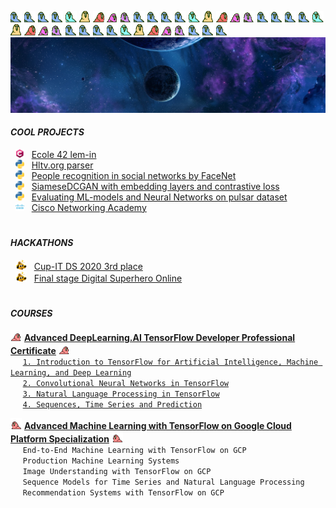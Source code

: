 <img src="https://github.com/artemk1337/artemk1337/blob/master/custom_emoji/wave1parrot.gif"
alt="parrot" title="parrot"
width="18" height="18"/>
<img src="https://github.com/artemk1337/artemk1337/blob/master/custom_emoji/wave2parrot.gif"
alt="parrot" title="parrot"
width="18" height="18"/>
<img src="https://github.com/artemk1337/artemk1337/blob/master/custom_emoji/wave3parrot.gif"
alt="parrot" title="parrot"
width="18" height="18"/>
<img src="https://github.com/artemk1337/artemk1337/blob/master/custom_emoji/wave4parrot.gif"
alt="parrot" title="parrot"
width="18" height="18"/>
<img src="https://github.com/artemk1337/artemk1337/blob/master/custom_emoji/wave5parrot.gif"
alt="parrot" title="parrot"
width="18" height="18"/>
<img src="https://github.com/artemk1337/artemk1337/blob/master/custom_emoji/wave6parrot.gif"
alt="parrot" title="parrot"
width="18" height="18"/>
<img src="https://github.com/artemk1337/artemk1337/blob/master/custom_emoji/wave7parrot.gif"
alt="parrot" title="parrot"
width="18" height="18"/>
<img src="https://github.com/artemk1337/artemk1337/blob/master/custom_emoji/wave8parrot.gif"
alt="parrot" title="parrot"
width="18" height="18"/>
<img src="https://github.com/artemk1337/artemk1337/blob/master/custom_emoji/wave9parrot.gif"
alt="parrot" title="parrot"
width="18" height="18"/>
<img src="https://github.com/artemk1337/artemk1337/blob/master/custom_emoji/wave1parrot.gif"
alt="parrot" title="parrot"
width="18" height="18"/>
<img src="https://github.com/artemk1337/artemk1337/blob/master/custom_emoji/wave2parrot.gif"
alt="parrot" title="parrot"
width="18" height="18"/>
<img src="https://github.com/artemk1337/artemk1337/blob/master/custom_emoji/wave3parrot.gif"
alt="parrot" title="parrot"
width="18" height="18"/>
<img src="https://github.com/artemk1337/artemk1337/blob/master/custom_emoji/wave4parrot.gif"
alt="parrot" title="parrot"
width="18" height="18"/>
<img src="https://github.com/artemk1337/artemk1337/blob/master/custom_emoji/wave5parrot.gif"
alt="parrot" title="parrot"
width="18" height="18"/>
<img src="https://github.com/artemk1337/artemk1337/blob/master/custom_emoji/wave6parrot.gif"
alt="parrot" title="parrot"
width="18" height="18"/>
<img src="https://github.com/artemk1337/artemk1337/blob/master/custom_emoji/wave7parrot.gif"
alt="parrot" title="parrot"
width="18" height="18"/>
<img src="https://github.com/artemk1337/artemk1337/blob/master/custom_emoji/wave8parrot.gif"
alt="parrot" title="parrot"
width="18" height="18"/>
<img src="https://github.com/artemk1337/artemk1337/blob/master/custom_emoji/wave9parrot.gif"
alt="parrot" title="parrot"
width="18" height="18"/>
<img src="https://github.com/artemk1337/artemk1337/blob/master/custom_emoji/wave1parrot.gif"
alt="parrot" title="parrot"
width="18" height="18"/>
<img src="https://github.com/artemk1337/artemk1337/blob/master/custom_emoji/wave2parrot.gif"
alt="parrot" title="parrot"
width="18" height="18"/>
<img src="https://github.com/artemk1337/artemk1337/blob/master/custom_emoji/wave3parrot.gif"
alt="parrot" title="parrot"
width="18" height="18"/>
<img src="https://github.com/artemk1337/artemk1337/blob/master/custom_emoji/wave4parrot.gif"
alt="parrot" title="parrot"
width="18" height="18"/>
<img src="https://github.com/artemk1337/artemk1337/blob/master/custom_emoji/wave5parrot.gif"
alt="parrot" title="parrot"
width="18" height="18"/>
<img src="https://github.com/artemk1337/artemk1337/blob/master/custom_emoji/wave6parrot.gif"
alt="parrot" title="parrot"
width="18" height="18"/>
<img src="https://github.com/artemk1337/artemk1337/blob/master/custom_emoji/wave7parrot.gif"
alt="parrot" title="parrot"
width="18" height="18"/>
<img src="https://github.com/artemk1337/artemk1337/blob/master/custom_emoji/wave8parrot.gif"
alt="parrot" title="parrot"
width="18" height="18"/>
<img src="https://github.com/artemk1337/artemk1337/blob/master/custom_emoji/wave9parrot.gif"
alt="parrot" title="parrot"
width="18" height="18"/>
<img src="https://github.com/artemk1337/artemk1337/blob/master/custom_emoji/wave1parrot.gif"
alt="parrot" title="parrot"
width="18" height="18"/>
<img src="https://github.com/artemk1337/artemk1337/blob/master/custom_emoji/wave2parrot.gif"
alt="parrot" title="parrot"
width="18" height="18"/>
<img src="https://github.com/artemk1337/artemk1337/blob/master/custom_emoji/wave3parrot.gif"
alt="parrot" title="parrot"
width="18" height="18"/>
<img src="https://github.com/artemk1337/artemk1337/blob/master/custom_emoji/wave4parrot.gif"
alt="parrot" title="parrot"
width="18" height="18"/>
<img src="https://github.com/artemk1337/artemk1337/blob/master/custom_emoji/wave5parrot.gif"
alt="parrot" title="parrot"
width="18" height="18"/>
<img src="https://github.com/artemk1337/artemk1337/blob/master/custom_emoji/wave6parrot.gif"
alt="parrot" title="parrot"
width="18" height="18"/>
<img src="https://github.com/artemk1337/artemk1337/blob/master/custom_emoji/wave7parrot.gif"
alt="parrot" title="parrot"
width="18" height="18"/>
<img src="https://github.com/artemk1337/artemk1337/blob/master/custom_emoji/wave8parrot.gif"
alt="parrot" title="parrot"
width="18" height="18"/>
<img src="https://github.com/artemk1337/artemk1337/blob/master/custom_emoji/wave9parrot.gif"
alt="parrot" title="parrot"
width="18" height="18"/>
<img src="https://github.com/artemk1337/artemk1337/blob/master/custom_emoji/wave1parrot.gif"
alt="parrot" title="parrot"
width="18" height="18"/>
<img src="https://github.com/artemk1337/artemk1337/blob/master/custom_emoji/wave2parrot.gif"
alt="parrot" title="parrot"
width="18" height="18"/>
<img src="https://github.com/artemk1337/artemk1337/blob/master/custom_emoji/wave3parrot.gif"
alt="parrot" title="parrot"
width="18" height="18"/>
![HEADER](https://github.com/artemk1337/artemk1337/blob/master/cosmo.jpg)



#### ***COOL PROJECTS***

&nbsp; <img src="https://github.com/artemk1337/artemk1337/blob/master/custom_emoji/c-lang.png" 
alt="Clang" title="Clang" 
width="14" height="14"/>
&nbsp; [Ecole 42 lem-in](https://github.com/artemk1337/lem-in)  
&nbsp; <img src="https://github.com/artemk1337/artemk1337/blob/master/custom_emoji/python.png" 
alt="Python" title="Python" 
width="14" height="14"/>
&nbsp; [Hltv.org parser](https://github.com/artemk1337/python_hltv_parser)  
&nbsp; <img src="https://github.com/artemk1337/artemk1337/blob/master/custom_emoji/python.png" 
alt="Python" title="Python" 
width="14" height="14"/>
&nbsp; [People recognition in social networks by FaceNet](https://github.com/artemk1337/tinder_to_vk)  
&nbsp; <img src="https://github.com/artemk1337/artemk1337/blob/master/custom_emoji/python.png" 
alt="Python" title="Python" 
width="14" height="14"/>
&nbsp; [SiameseDCGAN with embedding layers and contrastive loss](https://github.com/artemk1337/SiameseDCGAN-with-embedding-layers-and-contrastive-loss)  
&nbsp; <img src="https://github.com/artemk1337/artemk1337/blob/master/custom_emoji/python.png" 
alt="Python" title="Python" 
width="14" height="14"/>
&nbsp; [Evaluating ML-models and Neural Networks on pulsar dataset](https://github.com/artemk1337/ML_test_all_models_on_pulsar)  
&nbsp; <img src="https://github.com/artemk1337/artemk1337/blob/master/custom_emoji/cisco.png" 
alt="Cisco" title="Cisco" 
width="14" height="14"/>
&nbsp; [Cisco Networking Academy](https://github.com/artemk1337/cisco_networking_academy)  



#


#### ***HACKATHONS***

&nbsp; <img src="https://github.com/artemk1337/artemk1337/blob/master/custom_emoji/this-is-fine-fire.gif" 
alt="fire" title="fire" 
width="18" height="16"/>
&nbsp; [Cup-IT DS 2020 3rd place](https://github.com/artemk1337/artemk1337/blob/master/HACKATHONS/Cup%20IT%202020%20DS.pdf "Certificate")  
&nbsp; <img src="https://github.com/artemk1337/artemk1337/blob/master/custom_emoji/this-is-fine-fire.gif" 
alt="fire" title="fire" 
width="18" height="16"/>
&nbsp; [Final stage Digital Superhero Online](https://github.com/artemk1337/artemk1337/blob/master/HACKATHONS/adam.42.pdf "Certificate")  


#


#### ***COURSES***

<img src="https://github.com/artemk1337/artemk1337/blob/master/custom_emoji/parrot.gif"
alt="parrot" title="parrot"
width="18" height="18"/>
[<ins><b>Advanced DeepLearning.AI TensorFlow Developer Professional Certificate</b></ins>][DLAI_ALL]
<img src="https://github.com/artemk1337/artemk1337/blob/master/custom_emoji/parrot.gif"
alt="parrot" title="parrot"
width="18" height="18"/>  
&nbsp;&nbsp;&nbsp;&nbsp; [`1. Introduction to TensorFlow for Artificial Intelligence, Machine Learning, and Deep Learning`][DLAI1]  
&nbsp;&nbsp;&nbsp;&nbsp; [`2. Convolutional Neural Networks in TensorFlow`][DLAI2]  
&nbsp;&nbsp;&nbsp;&nbsp; [`3. Natural Language Processing in TensorFlow`][DLAI3]  
&nbsp;&nbsp;&nbsp;&nbsp; [`4. Sequences, Time Series and Prediction`][DLAI4]  


[DLAI_ALL]: https://github.com/artemk1337/artemk1337/blob/master/COURSES/DeepLearning.AI%20TensorFlow%20Developer/Coursera%20RQKWMXGCYDCG.png "Certificate"  
[DLAI1]: https://github.com/artemk1337/artemk1337/blob/master/COURSES/DeepLearning.AI%20TensorFlow%20Developer/Coursera%20TA3L4CL6SDC8.png "Certificate"  
[DLAI2]: https://github.com/artemk1337/artemk1337/blob/master/COURSES/DeepLearning.AI%20TensorFlow%20Developer/Coursera%204WJ852DRGKEC.png "Certificate"
[DLAI3]: https://github.com/artemk1337/artemk1337/blob/master/COURSES/DeepLearning.AI%20TensorFlow%20Developer/Coursera%20XEHPD7DKG7HN.png "Certificate"
[DLAI4]: https://github.com/artemk1337/artemk1337/blob/master/COURSES/DeepLearning.AI%20TensorFlow%20Developer/Coursera%20JUAXXDNL9TB2.png "Certificate"


<img src="https://github.com/artemk1337/artemk1337/blob/master/custom_emoji/reverseparrot.gif"
alt="parrot" title="parrot"
width="18" height="18"/>
<ins><b>Advanced Machine Learning with TensorFlow on Google Cloud Platform Specialization</b></ins>
<img src="https://github.com/artemk1337/artemk1337/blob/master/custom_emoji/reverseparrot.gif"
alt="parrot" title="parrot"
width="18" height="18"/>  
&nbsp;&nbsp;&nbsp;&nbsp; `End-to-End Machine Learning with TensorFlow on GCP`  
&nbsp;&nbsp;&nbsp;&nbsp; `Production Machine Learning Systems`  
&nbsp;&nbsp;&nbsp;&nbsp; `Image Understanding with TensorFlow on GCP`  
&nbsp;&nbsp;&nbsp;&nbsp; `Sequence Models for Time Series and Natural Language Processing`  
&nbsp;&nbsp;&nbsp;&nbsp; `Recommendation Systems with TensorFlow on GCP`  


<!--
```diff
- text in red
+ text in green
! text in orange
# text in gray
@@ text in purple (and bold)@@
```
-->


<!--
**artemk1337/artemk1337** is a ✨ _special_ ✨ repository because its `README.md` (this file) appears on your GitHub profile.

Here are some ideas to get you started:

- 🔭 I’m currently working on ...
- 🌱 I’m currently learning ...
- 👯 I’m looking to collaborate on ...
- 🤔 I’m looking for help with ...
- 💬 Ask me about ...
- 📫 How to reach me: ...
- 😄 Pronouns: ...
- ⚡ Fun fact: ...
-->
